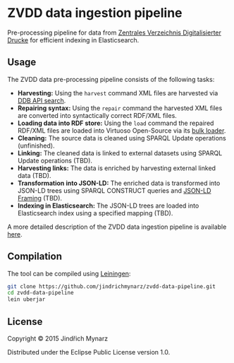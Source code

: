 # ZVDD data ingestion pipeline 

Pre-processing pipeline for data from [Zentrales Verzeichnis Digitalisierter Drucke](http://www.zvdd.de/) for efficient indexing in Elasticsearch.

## Usage

The ZVDD data pre-processing pipeline consists of the following tasks:

* **Harvesting:** Using the `harvest` command XML files are harvested via [DDB API search](https://api.deutsche-digitale-bibliothek.de/doku/display/ADD/search).
* **Repairing syntax:** Using the `repair` command the harvested XML files are converted into syntactically correct RDF/XML files.
* **Loading data into RDF store:** Using the `load` command the repaired RDF/XML files are loaded into Virtuoso Open-Source via its [bulk loader](http://virtuoso.openlinksw.com/dataspace/doc/dav/wiki/Main/VirtBulkRDFLoader).
* **Cleaning:** The source data is cleaned using SPARQL Update operations (unfinished).
* **Linking:** The cleaned data is linked to external datasets using SPARQL Update operations (TBD).
* **Harvesting links:** The data is enriched by harvesting external linked data (TBD).
* **Transformation into JSON-LD:** The enriched data is transformed into JSON-LD trees using SPARQL CONSTRUCT queries and [JSON-LD Framing](http://json-ld.org/spec/latest/json-ld-framing/) (TBD).
* **Indexing in Elasticsearch:** The JSON-LD trees are loaded into Elasticsearch index using a specified mapping (TBD).

A more detailed description of the ZVDD data ingestion pipeline is available [here](https://docs.google.com/document/d/1RlbZSeZ3Y_cIZ5VMEc7JzK0RaiTwVWDx_-DSwpsWDZk/edit?usp=sharing).

## Compilation

The tool can be compiled using [Leiningen](http://leiningen.org/):

```bash
git clone https://github.com/jindrichmynarz/zvdd-data-pipeline.git
cd zvdd-data-pipeline
lein uberjar
```

## License

Copyright © 2015 Jindřich Mynarz

Distributed under the Eclipse Public License version 1.0.
